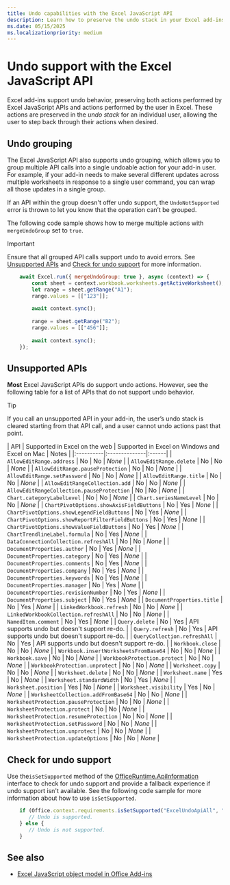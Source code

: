 ```yaml
---
title: Undo capabilities with the Excel JavaScript API
description: Learn how to preserve the undo stack in your Excel add-ins.
ms.date: 05/15/2025
ms.localizationpriority: medium
---
```


# Undo support with the Excel JavaScript API

Excel add-ins support undo behavior, preserving both actions performed by Excel JavaScript APIs and actions performed by the user in Excel. These actions are preserved in the *undo stack* for an individual user, allowing the user to step back through their actions when desired.

## Undo grouping

The Excel JavaScript API also supports undo grouping, which allows you to group multiple API calls into a single undoable action for your add-in user. For example, if your add-in needs to make several different updates across multiple worksheets in response to a single user command, you can wrap all those updates in a single group.

If an API within the group doesn't offer undo support, the `UndoNotSupported` error is thrown to let you know that the operation can’t be grouped.

The following code sample shows how to merge multiple actions with `mergeUndoGroup` set to `true`.

> [!IMPORTANT]
> Ensure that all grouped API calls support undo to avoid errors. See [Unsupported APIs](#unsupported-apis) and [Check for undo support](#check-for-undo-support) for more information.

```js
    await Excel.run({ mergeUndoGroup: true }, async (context) => { 
        const sheet = context.workbook.worksheets.getActiveWorksheet(); 
        let range = sheet.getRange("A1"); 
        range.values = [["123"]]; 
        
        await context.sync(); 
        
        range = sheet.getRange("B2"); 
        range.values = [["456"]];
 
        await context.sync(); 
    }); 
```

## Unsupported APIs

**Most** Excel JavaScript APIs do support undo actions. However, see the following table for a list of APIs that do not support undo behavior.

> [!TIP]
> If you call an unsupported API in your add-in, the user’s undo stack is cleared starting from that API call, and a user cannot undo actions past that point.

| API | Supported in Excel on the web | Supported in Excel on Windows and Excel on Mac | Notes |
|:----------|:--------------|:------|
| `AllowEditRange.address` | No | No | *None* |
| `AllowEditRange.delete` | No | No | *None* |
| `AllowEditRange.pauseProtection` | No | No | *None* |
| `AllowEditRange.setPassword` | No | No | *None* |
| `AllowEditRange.title` | No | No | *None* |
| `AllowEditRangeCollection.add` | No | No | *None* |
| `AllowEditRangeCollection.pauseProtection` | No | No | *None* |
| `Chart.categoryLabelLevel` | No | No | *None* |
| `Chart.seriesNameLevel` | No | No | *None* |
| `ChartPivotOptions.showAxisFieldButtons` | No | Yes | *None* |
| `ChartPivotOptions.showLegendFieldButtons` | No | Yes | *None* |
| `ChartPivotOptions.showReportFilterFieldButtons` | No | Yes | *None* |
| `ChartPivotOptions.showValueFieldButtons` | No | Yes | *None* |
| `ChartTrendlineLabel.formula` | No | Yes | *None* |
| `DataConnectionCollection.refreshAll` | No | No | *None* |
| `DocumentProperties.author​` | No | Yes | *None* |
| `DocumentProperties.category` | No | Yes | *None* |
| `DocumentProperties.comments` | No | Yes | *None* |
| `DocumentProperties.company` | No | Yes | *None* |
| `DocumentProperties.keywords` | No | Yes | *None* |
| `DocumentProperties.manager` | No | Yes | *None* |
| `DocumentProperties.revisionNumber` | No | Yes | *None* |
| `DocumentProperties.subject` | No | Yes | *None* |
| `DocumentProperties.title` | No | Yes | *None* |
| `LinkedWorkbook.refresh` | No | No | *None* |
| `LinkedWorkbookCollection.refreshAll` | No | No | *None* |
| `NamedItem.comment` | No | Yes | *None* |
| `Query.delete` | No | Yes | API supports undo but doesn't support re-do. |
| `Query.refresh` | No | Yes | API supports undo but doesn't support re-do. |
| `QueryCollection.refreshAll` | No | Yes | API supports undo but doesn't support re-do. |
| `Workbook.close` | No | No | *None* |
| `Workbook.insertWorksheetsFromBase64` | No | No | *None* |
| `Workbook.save` | No | No | *None* |
| `WorkbookProtection.protect` | No | No | *None* |
| `WorkbookProtection.unprotect` | No | No | *None* |
| `Worksheet.copy` | No | No | *None* |
| `Worksheet.delete` | No | No | *None* |
| `Worksheet.name` | Yes | No | *None* |
| `Worksheet.standardWidth` | No | Yes | *None* |
| `Worksheet.position` | Yes | No | *None* |
| `Worksheet.visibility​` | Yes | No | *None* |
| `WorksheetCollection.addFromBase64` | No | No | *None* |
| `WorksheetProtection.pauseProtection` | No | No | *None* |
| `WorksheetProtection.protect` | No | No | *None* |
| `WorksheetProtection.resumeProtection` | No | No | *None* |
| `WorksheetProtection.setPassword` | No | No | *None* |
| `WorksheetProtection.unprotect` | No | No | *None* |
| `WorksheetProtection.updateOptions` | No | No | *None* |

## Check for undo support

Use the`isSetSupported` method of the [OfficeRuntime.ApiInformation](/javascript/api/office-runtime/officeruntime.apiinformation) interface to check for undo support and provide a fallback experience if undo support isn't available. See the following code sample for more information about how to use `isSetSupported`.

```js
    if (Office.context.requirements.isSetSupported("ExcelUndoApiAll", "1.0")) { 
       // Undo is supported. 
    } else { 
       // Undo is not supported.
    } 
```

## See also

- [Excel JavaScript object model in Office Add-ins](excel-add-ins-core-concepts.md)
